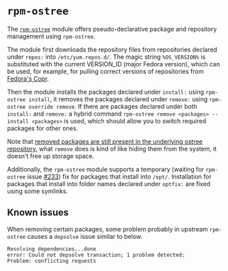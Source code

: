 # `rpm-ostree`

The [`rpm-ostree`](https://coreos.github.io/rpm-ostree/) module offers pseudo-declarative package and repository management using `rpm-ostree`.

The module first downloads the repository files from repositories declared under `repos:` into `/etc/yum.repos.d/`. The magic string `%OS_VERSION%` is substituted with the current VERSION_ID (major Fedora version), which can be used, for example, for pulling correct versions of repositories from [Fedora's Copr](https://copr.fedorainfracloud.org/).

Then the module installs the packages declared under `install:` using `rpm-ostree install`, it removes the packages declared under `remove:` using `rpm-ostree override remove`. If there are packages declared under both `install:` and `remove:` a hybrid command `rpm-ostree remove <packages> --install <packages>` is used, which should allow you to switch required packages for other ones.

Note that [removed packages are still present in the underlying ostree repository](https://coreos.github.io/rpm-ostree/administrator-handbook/#removing-a-base-package), what `remove` does is kind of like hiding them from the system, it doesn't free up storage space.

Additionally, the `rpm-ostree` module supports a temporary (waiting for `rpm-ostree` issue [#233](https://github.com/coreos/rpm-ostree/issues/233)) fix for packages that install into `/opt/`. Installation for packages that install into folder names declared under `optfix:` are fixed using some symlinks.

## Known issues

When removing certain packages, some problem probably in upstream `rpm-ostree` causes a `depsolve` issue similar to below.
```
Resolving dependencies...done
error: Could not depsolve transaction; 1 problem detected:
Problem: conflicting requests
```